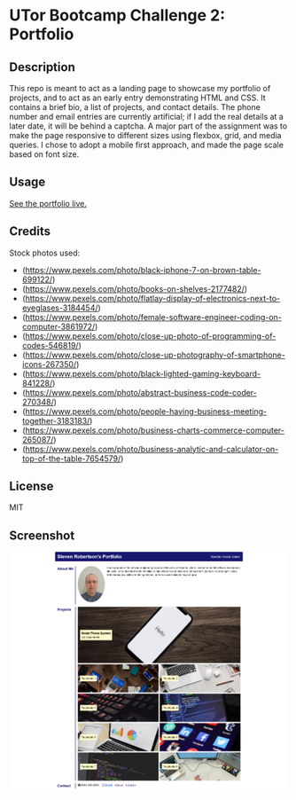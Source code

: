 # UTor Bootcamp Challenge 2: Portfolio

## Description
This repo is meant to act as a landing page to showcase my portfolio of projects, and to act
as an early entry demonstrating HTML and CSS.  It contains a brief bio, a list of projects, and 
contact details.  The phone number and email entries are currently artificial; if I add the 
real details at a later date, it will be behind a captcha.  A major part of the assignment was 
to make the page responsive to different sizes using flexbox, grid, and media queries.  I
chose to adopt a mobile first approach, and made the page scale based on font size.

## Usage
[See the portfolio live.](https://s2robertson.github.io/portfolio/)

## Credits

Stock photos used:
* (https://www.pexels.com/photo/black-iphone-7-on-brown-table-699122/)
* (https://www.pexels.com/photo/books-on-shelves-2177482/)
* (https://www.pexels.com/photo/flatlay-display-of-electronics-next-to-eyeglases-3184454/)
* (https://www.pexels.com/photo/female-software-engineer-coding-on-computer-3861972/)
* (https://www.pexels.com/photo/close-up-photo-of-programming-of-codes-546819/)
* (https://www.pexels.com/photo/close-up-photography-of-smartphone-icons-267350/)
* (https://www.pexels.com/photo/black-lighted-gaming-keyboard-841228/)
* (https://www.pexels.com/photo/abstract-business-code-coder-270348/)
* (https://www.pexels.com/photo/people-having-business-meeting-together-3183183/)
* (https://www.pexels.com/photo/business-charts-commerce-computer-265087/)
* (https://www.pexels.com/photo/business-analytic-and-calculator-on-top-of-the-table-7654579/)

## License
MIT

## Screenshot
![A screenshot of the portfolio page](/Portfolio-Screenshot.png)